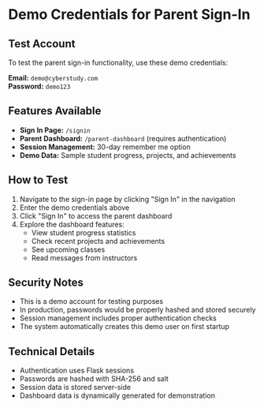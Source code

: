 # Demo Credentials for Parent Sign-In

## Test Account
To test the parent sign-in functionality, use these demo credentials:

**Email:** `demo@cyberstudy.com`  
**Password:** `demo123`

## Features Available
- **Sign In Page:** `/signin`
- **Parent Dashboard:** `/parent-dashboard` (requires authentication)
- **Session Management:** 30-day remember me option
- **Demo Data:** Sample student progress, projects, and achievements

## How to Test
1. Navigate to the sign-in page by clicking "Sign In" in the navigation
2. Enter the demo credentials above
3. Click "Sign In" to access the parent dashboard
4. Explore the dashboard features:
   - View student progress statistics
   - Check recent projects and achievements
   - See upcoming classes
   - Read messages from instructors

## Security Notes
- This is a demo account for testing purposes
- In production, passwords would be properly hashed and stored securely
- Session management includes proper authentication checks
- The system automatically creates this demo user on first startup

## Technical Details
- Authentication uses Flask sessions
- Passwords are hashed with SHA-256 and salt
- Session data is stored server-side
- Dashboard data is dynamically generated for demonstration
